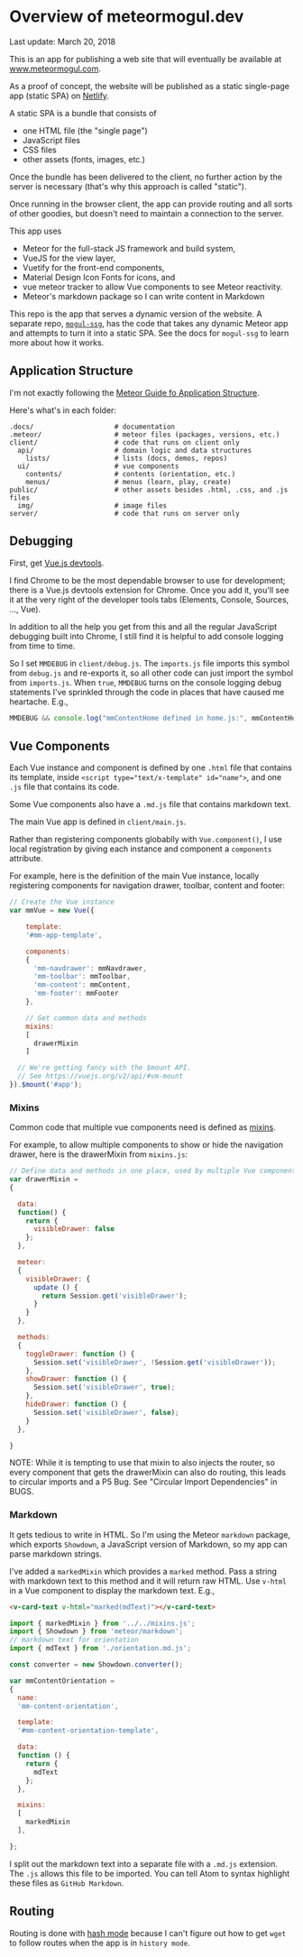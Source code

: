# Overview of meteormogul.dev

Last update: March 20, 2018

This is an app for publishing a web site that will eventually be available at www.meteormogul.com.

As a proof of concept, the website will be published as a static single-page app (static SPA) on [Netlify](https://www.netlify.com/).

A static SPA is a bundle that consists of

- one HTML file (the "single page")
- JavaScript files
- CSS files
- other assets (fonts, images, etc.)

Once the bundle has been delivered to the client, no further action by the server is necessary (that's why this approach is called "static").

Once running in the browser client, the app can provide routing and all sorts of other goodies, but doesn't need to maintain a connection to the server.

This app uses
- Meteor for the full-stack JS framework and build system,
- VueJS for the view layer,
- Vuetify for the front-end components,
- Material Design Icon Fonts for icons, and
- vue meteor tracker to allow Vue components to see Meteor reactivity.
- Meteor's markdown package so I can write content in Markdown

This repo is the app that serves a dynamic version of the website.  A separate repo, [`mogul-ssg`](https://github.com/meteor-mogul/mogul-ssg), has the code that takes any dynamic Meteor app and attempts to turn it into a static SPA.  See the docs for `mogul-ssg` to learn more about how it works.

## Application Structure

I'm not exactly following the [Meteor Guide fo Application Structure](https://guide.meteor.com/structure.html).

Here's what's in each folder:

```
.docs/                    # documentation
.meteor/                  # meteor files (packages, versions, etc.)
client/                   # code that runs on client only
  api/                    # domain logic and data structures
    lists/                # lists (docs, demos, repos)
  ui/                     # vue components
    contents/             # contents (orientation, etc.)
    menus/                # menus (learn, play, create)
public/                   # other assets besides .html, .css, and .js files
  img/                    # image files
server/                   # code that runs on server only
```

## Debugging

First, get [Vue.js devtools](https://github.com/vuejs/vue-devtools).

I find Chrome to be the most dependable browser to use for development; there is a Vue.js devtools extension for Chrome.  Once you add it, you'll see it at the very right of the developer tools tabs (Elements, Console, Sources, ..., Vue).

In addition to all the help you get from this and all the regular JavaScript debugging built into Chrome, I still find it is helpful to add console logging from time to time.

So I set `MMDEBUG` in `client/debug.js`.  The `imports.js` file imports this symbol from `debug.js` and re-exports it, so all other code can just import the symbol from `imports.js`.  When `true`, `MMDEBUG` turns on the console logging debug statements I've sprinkled through the code in places that have caused me heartache.  E.g.,

```js
MMDEBUG && console.log("mmContentHome defined in home.js:", mmContentHome);
```

## Vue Components

Each Vue instance and component is defined by one `.html` file that contains its template, inside `<script type="text/x-template" id="name">`, and one `.js` file that contains its code.

Some Vue components also have a `.md.js` file that contains markdown text.

The main Vue app is defined in `client/main.js`.

Rather than registering components globablly with `Vue.component()`, I use local registration by giving each instance and component a `components` attribute.

For example, here is the definition of the main Vue instance, locally registering components for navigation drawer, toolbar, content and footer:

```js
// Create the Vue instance
var mmVue = new Vue({

    template:
    '#mm-app-template',

    components:
    {
      'mm-navdrawer': mmNavdrawer,
      'mm-toolbar': mmToolbar,
      'mm-content': mmContent,
      'mm-footer': mmFooter
    },

    // Get common data and methods
    mixins:
    [
      drawerMixin
    ]

  // We're getting fancy with the $mount API.
  // See https://vuejs.org/v2/api/#vm-mount
}).$mount('#app');
```

### Mixins

Common code that multiple vue components need is defined as [mixins](https://vuejs.org/v2/guide/mixins.html).

For example, to allow multiple components to show or hide the navigation drawer, here is the drawerMixin from `mixins.js`:

```js
// Define data and methods in one place, used by multiple Vue components
var drawerMixin =
{

  data:
  function() {
    return {
      visibleDrawer: false
    };
  },

  meteor:
  {
    visibleDrawer: {
      update () {
        return Session.get('visibleDrawer');
      }
    }
  },

  methods:
  {
    toggleDrawer: function () {
      Session.set('visibleDrawer', !Session.get('visibleDrawer'));
    },
    showDrawer: function () {
      Session.set('visibleDrawer', true);
    },
    hideDrawer: function () {
      Session.set('visibleDrawer', false);
    }
  },

}
```

NOTE: While it is tempting to use that mixin to also injects the router, so every component that gets the drawerMixin can also do routing, this leads to circular imports and a P5 Bug.  See "Circular Import Dependencies" in BUGS.

### Markdown

It gets tedious to write in HTML.  So I'm using the Meteor `markdown` package, which exports `Showdown`, a JavaScript version of Markdown, so my app can parse markdown strings.

I've added a `markedMixin` which provides a `marked` method.  Pass a string with markdown text to this method and it will return raw HTML.  Use `v-html` in a Vue component to display the markdown text.  E.g.,

```html
<v-card-text v-html="marked(mdText)"></v-card-text>
```

```js
import { markedMixin } from '../../mixins.js';
import { Showdown } from 'meteor/markdown';
// markdown text for orientation
import { mdText } from './orientation.md.js';

const converter = new Showdown.converter();

var mmContentOrientation =
{
  name:
  'mm-content-orientation',

  template:
  '#mm-content-orientation-template',

  data:
  function () {
    return {
      mdText
    };
  },

  mixins:
  [
    markedMixin
  ],

};
```

I split out the markdown text into a separate file with a `.md.js` extension.  The `.js` allows this file to be imported.  You can tell Atom to syntax highlight these files as `GitHub Markdown`.

## Routing

Routing is done with [hash mode](https://router.vuejs.org/en/essentials/history-mode.html) because I can't figure out how to get `wget` to follow routes when the app is in `history mode`.
